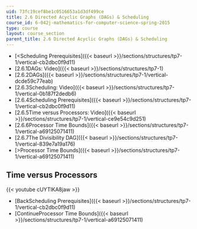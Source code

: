 ```yaml
---
uid: 73fc19cef8be1c0516653a1d3df499ce
title: 2.6 Directed Acyclic Graphs (DAGs) & Scheduling
course_id: 6-042j-mathematics-for-computer-science-spring-2015
type: course
layout: course_section
parent_title: 2.6 Directed Acyclic Graphs (DAGs) & Scheduling
---
```


*   [<Scheduling Prerequisites]({{< baseurl >}}/sections/structures/tp7-1/vertical-cb2dbc0f9d11)
*   [2.6.1DAGs: Video]({{< baseurl >}}/sections/structures/tp7-1)
*   [2.6.2DAGs]({{< baseurl >}}/sections/structures/tp7-1/vertical-dcde59c77eab)
*   [2.6.3Scheduling: Video]({{< baseurl >}}/sections/structures/tp7-1/vertical-0b187f2dedb6)
*   [2.6.4Scheduling Prerequisites]({{< baseurl >}}/sections/structures/tp7-1/vertical-cb2dbc0f9d11)
*   [2.6.5Time versus Processors: Video]({{< baseurl >}}/sections/structures/tp7-1/vertical-ce9e54c9d251)
*   [2.6.6Processor Time Bounds]({{< baseurl >}}/sections/structures/tp7-1/vertical-a69125071411)
*   [2.6.7The Divisibility DAG]({{< baseurl >}}/sections/structures/tp7-1/vertical-839e7a19a176)
*   [\>Processor Time Bounds]({{< baseurl >}}/sections/structures/tp7-1/vertical-a69125071411)

Time versus Processors
----------------------

{{< youtube cUYTlKA8jaw >}}

*   [BackScheduling Prerequisites]({{< baseurl >}}/sections/structures/tp7-1/vertical-cb2dbc0f9d11)
*   [ContinueProcessor Time Bounds]({{< baseurl >}}/sections/structures/tp7-1/vertical-a69125071411)